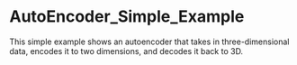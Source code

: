 # AutoEncoder_Simple_Example
This simple example shows an autoencoder that takes in three-dimensional data, encodes it to two dimensions, and decodes it back to 3D.

